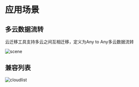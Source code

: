 # 应用场景

## 多云数据流转

云迁移工具支持多云之间互相迁移，定义为Any to Any多云数据流转

![scene](https://oneprocloud.oss-cn-beijing.aliyuncs.com/_images/scene.png 'size:50%')

## 兼容列表

![cloudlist](https://oneprocloud.oss-cn-beijing.aliyuncs.com/_images/cloudlist.png 'size:30%')